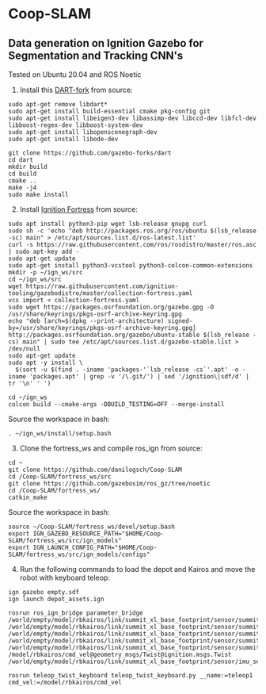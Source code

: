 # Coop-SLAM

## Data generation on Ignition Gazebo for Segmentation and Tracking CNN's

Tested on Ubuntu 20.04 and ROS Noetic

1. Install this [DART-fork](https://github.com/gazebo-forks/dart) from source:

```
sudo apt-get remove libdart*
sudo apt-get install build-essential cmake pkg-config git
sudo apt-get install libeigen3-dev libassimp-dev libccd-dev libfcl-dev libboost-regex-dev libboost-system-dev
sudo apt-get install libopenscenegraph-dev
sudo apt-get install libode-dev

git clone https://github.com/gazebo-forks/dart
cd dart
mkdir build
cd build
cmake ..
make -j4
sudo make install
```

2. Install [Ignition Fortress](https://gazebosim.org/docs/fortress/install_ubuntu_src) from source:

```
sudo apt install python3-pip wget lsb-release gnupg curl
sudo sh -c 'echo "deb http://packages.ros.org/ros/ubuntu $(lsb_release -sc) main" > /etc/apt/sources.list.d/ros-latest.list'
curl -s https://raw.githubusercontent.com/ros/rosdistro/master/ros.asc | sudo apt-key add -
sudo apt-get update
sudo apt-get install python3-vcstool python3-colcon-common-extensions
mkdir -p ~/ign_ws/src
cd ~/ign_ws/src
wget https://raw.githubusercontent.com/ignition-tooling/gazebodistro/master/collection-fortress.yaml
vcs import < collection-fortress.yaml
sudo wget https://packages.osrfoundation.org/gazebo.gpg -O /usr/share/keyrings/pkgs-osrf-archive-keyring.gpg
echo "deb [arch=$(dpkg --print-architecture) signed-by=/usr/share/keyrings/pkgs-osrf-archive-keyring.gpg] http://packages.osrfoundation.org/gazebo/ubuntu-stable $(lsb_release -cs) main" | sudo tee /etc/apt/sources.list.d/gazebo-stable.list > /dev/null
sudo apt-get update
sudo apt -y install \
  $(sort -u $(find . -iname 'packages-'`lsb_release -cs`'.apt' -o -iname 'packages.apt' | grep -v '/\.git/') | sed '/ignition\|sdf/d' | tr '\n' ' ')

cd ~/ign_ws
colcon build --cmake-args -DBUILD_TESTING=OFF --merge-install
```
Source the workspace in bash:

```
. ~/ign_ws/install/setup.bash
```

3. Clone the fortress_ws and compile ros_ign from source:
```
cd ~
git clone https://github.com/danilogsch/Coop-SLAM
cd /Coop-SLAM/fortress_ws/src
git clone https://github.com/gazebosim/ros_gz/tree/noetic
cd /Coop-SLAM/fortress_ws/
catkin_make
```
Source the workspace in bash:

```
source ~/Coop-SLAM/fortress_ws/devel/setup.bash
export IGN_GAZEBO_RESOURCE_PATH="$HOME/Coop-SLAM/fortress_ws/src/ign_models"
export IGN_LAUNCH_CONFIG_PATH="$HOME/Coop-SLAM/fortress_ws/src/ign_models/configs"
```

4. Run the following commands to load the depot and Kairos and move the robot with keyboard teleop:
```
ign gazebo empty.sdf
ign launch depot_assets.ign

rosrun ros_ign_bridge parameter_bridge /world/empty/model/rbkairos/link/summit_xl_base_footprint/sensor/summit_xl_front_rgbd_camera_depth_sensor/image@sensor_msgs/Image@ignition.msgs.Image /world/empty/model/rbkairos/link/summit_xl_base_footprint/sensor/summit_xl_front_rgbd_camera_depth_sensor/depth_image@sensor_msgs/Image@ignition.msgs.Image /world/empty/model/rbkairos/link/summit_xl_base_footprint/sensor/summit_xl_front_laser_sensor/scan@sensor_msgs/LaserScan@ignition.msgs.LaserScan /world/empty/model/rbkairos/link/summit_xl_base_footprint/sensor/summit_xl_rear_laser_sensor/scan@sensor_msgs/LaserScan@ignition.msgs.LaserScan /world/empty/model/rbkairos/link/summit_xl_base_footprint/sensor/summit_xl_front_rgbd_camera_depth_sensor/points@sensor_msgs/PointCloud2@ignition.msgs.PointCloudPacked /model/rbkairos/cmd_vel@geometry_msgs/Twist@ignition.msgs.Twist /world/empty/model/rbkairos/link/summit_xl_base_footprint/sensor/imu_sensor/imu@sensor_msgs/Imu@ignition.msgs.IMU

rosrun teleop_twist_keyboard teleop_twist_keyboard.py __name:=teleop1 cmd_vel:=/model/rbkairos/cmd_vel

```



